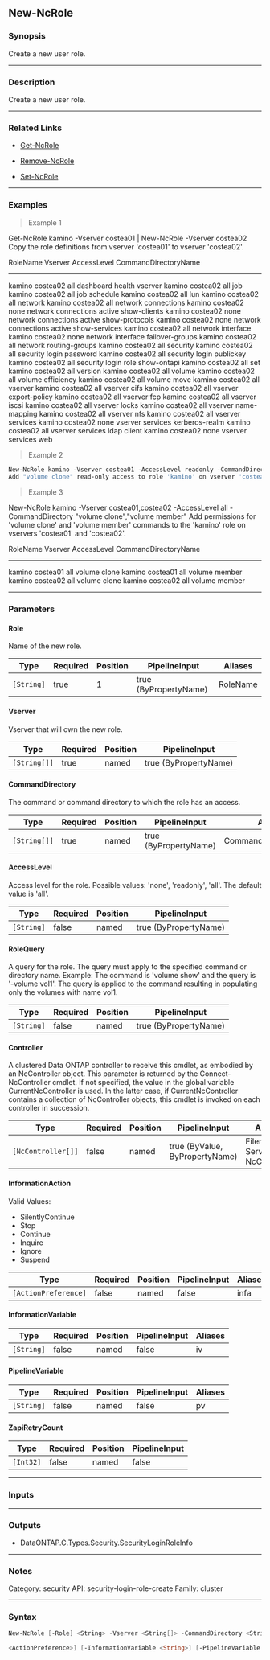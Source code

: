 New-NcRole
----------

### Synopsis
Create a new user role.

---

### Description

Create a new user role.

---

### Related Links
* [Get-NcRole](Get-NcRole)

* [Remove-NcRole](Remove-NcRole)

* [Set-NcRole](Set-NcRole)

---

### Examples
> Example 1

Get-NcRole kamino -Vserver costea01 | New-NcRole -Vserver costea02
Copy the role definitions from vserver 'costea01' to vserver 'costea02'.

RoleName Vserver  AccessLevel CommandDirectoryName
-------- -------  ----------- --------------------
kamino   costea02     all     dashboard health vserver
kamino   costea02     all     job
kamino   costea02     all     job schedule
kamino   costea02     all     lun
kamino   costea02     all     network
kamino   costea02     all     network connections
kamino   costea02    none     network connections active show-clients
kamino   costea02    none     network connections active show-protocols
kamino   costea02    none     network connections active show-services
kamino   costea02     all     network interface
kamino   costea02    none     network interface failover-groups
kamino   costea02     all     network routing-groups
kamino   costea02     all     security
kamino   costea02     all     security login password
kamino   costea02     all     security login publickey
kamino   costea02     all     security login role show-ontapi
kamino   costea02     all     set
kamino   costea02     all     version
kamino   costea02     all     volume
kamino   costea02     all     volume efficiency
kamino   costea02     all     volume move
kamino   costea02     all     vserver
kamino   costea02     all     vserver cifs
kamino   costea02     all     vserver export-policy
kamino   costea02     all     vserver fcp
kamino   costea02     all     vserver iscsi
kamino   costea02     all     vserver locks
kamino   costea02     all     vserver name-mapping
kamino   costea02     all     vserver nfs
kamino   costea02     all     vserver services
kamino   costea02    none     vserver services kerberos-realm
kamino   costea02     all     vserver services ldap client
kamino   costea02    none     vserver services web

> Example 2

```PowerShell
New-NcRole kamino -Vserver costea01 -AccessLevel readonly -CommandDirectory "volume clone"
Add "volume clone" read-only access to role 'kamino' on vserver 'costea01'.
```
> Example 3

New-NcRole kamino -Vserver costea01,costea02 -AccessLevel all -CommandDirectory "volume clone","volume member"
Add permissions for 'volume clone' and 'volume member' commands to the 'kamino' role on vservers 'costea01' and 'costea02'.

RoleName Vserver  AccessLevel CommandDirectoryName
-------- -------  ----------- --------------------
kamino   costea01     all     volume clone
kamino   costea01     all     volume member
kamino   costea02     all     volume clone
kamino   costea02     all     volume member

---

### Parameters
#### **Role**
Name of the new role.

|Type      |Required|Position|PipelineInput        |Aliases |
|----------|--------|--------|---------------------|--------|
|`[String]`|true    |1       |true (ByPropertyName)|RoleName|

#### **Vserver**
Vserver that will own the new role.

|Type        |Required|Position|PipelineInput        |
|------------|--------|--------|---------------------|
|`[String[]]`|true    |named   |true (ByPropertyName)|

#### **CommandDirectory**
The command or command directory to which the role has an access.

|Type        |Required|Position|PipelineInput        |Aliases             |
|------------|--------|--------|---------------------|--------------------|
|`[String[]]`|true    |named   |true (ByPropertyName)|CommandDirectoryName|

#### **AccessLevel**
Access level for the role. Possible values: 'none', 'readonly', 'all'.  The default value is 'all'.

|Type      |Required|Position|PipelineInput        |
|----------|--------|--------|---------------------|
|`[String]`|false   |named   |true (ByPropertyName)|

#### **RoleQuery**
A query for the role.  The query must apply to the specified command or directory name.
Example: The command is 'volume show' and the query is '-volume vol1'.  The query is applied to the command resulting in populating only the volumes with name vol1.

|Type      |Required|Position|PipelineInput        |
|----------|--------|--------|---------------------|
|`[String]`|false   |named   |true (ByPropertyName)|

#### **Controller**
A clustered Data ONTAP controller to receive this cmdlet, as embodied by an NcController object.  This parameter is returned by the Connect-NcController cmdlet.  If not specified, the value in the global variable CurrentNcController is used.  In the latter case, if CurrentNcController contains a collection of NcController objects, this cmdlet is invoked on each controller in succession.

|Type              |Required|Position|PipelineInput                 |Aliases                          |
|------------------|--------|--------|------------------------------|---------------------------------|
|`[NcController[]]`|false   |named   |true (ByValue, ByPropertyName)|Filer<br/>Server<br/>NcController|

#### **InformationAction**

Valid Values:

* SilentlyContinue
* Stop
* Continue
* Inquire
* Ignore
* Suspend

|Type                |Required|Position|PipelineInput|Aliases|
|--------------------|--------|--------|-------------|-------|
|`[ActionPreference]`|false   |named   |false        |infa   |

#### **InformationVariable**

|Type      |Required|Position|PipelineInput|Aliases|
|----------|--------|--------|-------------|-------|
|`[String]`|false   |named   |false        |iv     |

#### **PipelineVariable**

|Type      |Required|Position|PipelineInput|Aliases|
|----------|--------|--------|-------------|-------|
|`[String]`|false   |named   |false        |pv     |

#### **ZapiRetryCount**

|Type     |Required|Position|PipelineInput|
|---------|--------|--------|-------------|
|`[Int32]`|false   |named   |false        |

---

### Inputs

---

### Outputs
* DataONTAP.C.Types.Security.SecurityLoginRoleInfo

---

### Notes
Category: security
API: security-login-role-create
Family: cluster

---

### Syntax
```PowerShell
New-NcRole [-Role] <String> -Vserver <String[]> -CommandDirectory <String[]> [-AccessLevel <String>] [-RoleQuery <String>] [-Controller <NcController[]>] [-InformationAction 
```
```PowerShell
<ActionPreference>] [-InformationVariable <String>] [-PipelineVariable <String>] [-ZapiRetryCount <Int32>] [<CommonParameters>]
```
